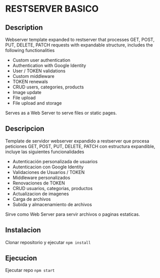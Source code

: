 # RESTSERVER BASICO

## Description
Webserver template expanded to restserver that processes GET, POST, PUT, DELETE, PATCH requests with expandable structure, includes the following functionalities

- Custom user authentication
- Authentication with Google Identity
- User / TOKEN validations
- Custom middleware
- TOKEN renewals
- CRUD users, categories, products
- Image update
- File upload
- File upload and storage

Serves as a Web Server to serve files or static pages.

## Descripcion

Template de servidor webserver expandido a restserver que procesa peticiones GET, POST, PUT, DELETE, PATCH con estructura expandible, incluye las siguientes funcionalidades

- Autenticación personalizada de usuarios
- Autenticacion con Google Identity
- Validaciones de Usuarios / TOKEN 
- Middleware personalizados
- Renovaciones de TOKEN
- CRUD usuarios, categorias, productos
- Actualizacion de imagenes
- Carga de archivos
- Subida y almacenamiento de archivos

Sirve como Web Server para servir archivos o paginas estaticas.

## Instalacion

Clonar repositorio y ejecutar ```npm install```


## Ejecucion

Ejecutar repo ```npm start```
